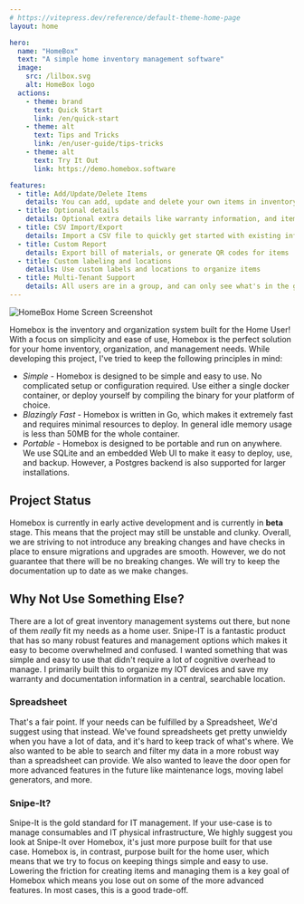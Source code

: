 ```yaml
---
# https://vitepress.dev/reference/default-theme-home-page
layout: home

hero:
  name: "HomeBox"
  text: "A simple home inventory management software"
  image:
    src: /lilbox.svg
    alt: HomeBox logo
  actions:
    - theme: brand
      text: Quick Start
      link: /en/quick-start
    - theme: alt
      text: Tips and Tricks
      link: /en/user-guide/tips-tricks
    - theme: alt
      text: Try It Out
      link: https://demo.homebox.software

features:
  - title: Add/Update/Delete Items
    details: You can add, update and delete your own items in inventory simply
  - title: Optional details
    details: Optional extra details like warranty information, and item identifications
  - title: CSV Import/Export
    details: Import a CSV file to quickly get started with existing information, or export to save information
  - title: Custom Report
    details: Export bill of materials, or generate QR codes for items
  - title: Custom labeling and locations
    details: Use custom labels and locations to organize items
  - title: Multi-Tenant Support
    details: All users are in a group, and can only see what's in the group. Invite family members or share an instance with friends.
---
```


![HomeBox Home Screen Screenshot](images/home-screen.png)

Homebox is the inventory and organization system built for the Home User! With a focus on simplicity and ease of use, Homebox is the perfect solution for your home inventory, organization, and management needs. While developing this project, I've tried to keep the following principles in mind:

- _Simple_ - Homebox is designed to be simple and easy to use. No complicated setup or configuration required. Use either a single docker container, or deploy yourself by compiling the binary for your platform of choice.
- _Blazingly Fast_ - Homebox is written in Go, which makes it extremely fast and requires minimal resources to deploy. In general idle memory usage is less than 50MB for the whole container.
- _Portable_ - Homebox is designed to be portable and run on anywhere. We use SQLite and an embedded Web UI to make it easy to deploy, use, and backup. However, a Postgres backend is also supported for larger installations.

## Project Status

Homebox is currently in early active development and is currently in **beta** stage. This means that the project may still be unstable and clunky. Overall, we are striving to not introduce any breaking changes and have checks in place to ensure migrations and upgrades are smooth. However, we do not guarantee that there will be no breaking changes. We will try to keep the documentation up to date as we make changes.


## Why Not Use Something Else?

There are a lot of great inventory management systems out there, but none of them _really_ fit my needs as a home user. Snipe-IT is a fantastic product that has so many robust features and management options which makes it easy to become overwhelmed and confused. I wanted something that was simple and easy to use that didn't require a lot of cognitive overhead to manage. I primarily built this to organize my IOT devices and save my warranty and documentation information in a central, searchable location.

### Spreadsheet

That's a fair point. If your needs can be fulfilled by a Spreadsheet, We'd suggest using that instead. We've found spreadsheets get pretty unwieldy when you have a lot of data, and it's hard to keep track of what's where. We also wanted to be able to search and filter my data in a more robust way than a spreadsheet can provide. We also wanted to leave the door open for more advanced features in the future like maintenance logs, moving label generators, and more.

### Snipe-It?

Snipe-It is the gold standard for IT management. If your use-case is to manage consumables and IT physical infrastructure, We highly suggest you look at Snipe-It over Homebox, it's just more purpose built for that use case. Homebox is, in contrast, purpose built for the home user, which means that we try to focus on keeping things simple and easy to use. Lowering the friction for creating items and managing them is a key goal of Homebox which means you lose out on some of the more advanced features. In most cases, this is a good trade-off.

